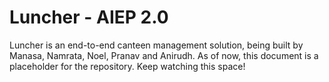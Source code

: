 # Luncher - AIEP 2.0

Luncher is an end-to-end canteen management solution, being built by Manasa, Namrata, Noel, Pranav and Anirudh. As of now, this document is a placeholder for the repository. Keep watching this space!
